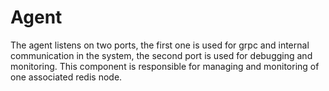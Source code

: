 # Agent

The agent listens on two ports, the first one is used for grpc and internal communication
in the system, the second port is used for debugging and monitoring. This component is
responsible for managing and monitoring of one associated redis node.
